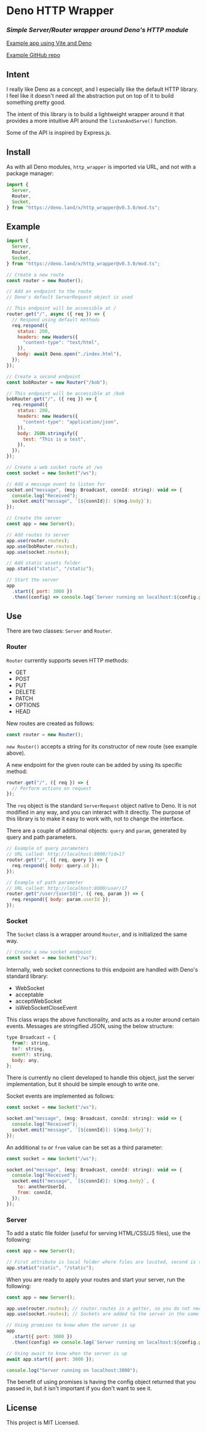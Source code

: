 # Deno HTTP Wrapper

### _Simple Server/Router wrapper around Deno's HTTP module_

[Example app using Vite and Deno](https://arcane-cove-31742.herokuapp.com/)

[Example GitHub repo](https://github.com/lindsaykwardell/http-wrapper-example)

## Intent

I really like Deno as a concept, and I especially like the default HTTP library. I feel like it doesn't need all the abstraction put on top of it to build something pretty good.

The intent of this library is to build a lightweight wrapper around it that provides a more intuitive API around the `listenAndServe()` function.

Some of the API is inspired by Express.js.

## Install

As with all Deno modules, `http_wrapper` is imported via URL, and not with a package manager:

```javascript
import {
  Server,
  Router,
  Socket,
} from "https://deno.land/x/http_wrapper@v0.3.0/mod.ts";
```

## Example

```javascript
import {
  Server,
  Router,
  Socket,
} from "https://deno.land/x/http_wrapper@v0.3.0/mod.ts";

// Create a new route
const router = new Router();

// Add an endpoint to the route
// Deno's default ServerRequest object is used

// This endpoint will be accessible at /
router.get("/", async ({ req }) => {
  // Respond using default methods
  req.respond({
    status: 200,
    headers: new Headers({
      "content-type": "text/html",
    }),
    body: await Deno.open("./index.html"),
  });
});

// Create a second endpoint
const bobRouter = new Router("/bob");

// This endpoint will be accessible at /bob
bobRouter.get("/", ({ req }) => {
  req.respond({
    status: 200,
    headers: new Headers({
      "content-type": "application/json",
    }),
    body: JSON.stringify({
      test: "This is a test",
    }),
  });
});

// Create a web socket route at /ws
const socket = new Socket("/ws");

// Add a message event to listen for
socket.on("message", (msg: Broadcast, connId: string): void => {
  console.log("Received");
  socket.emit("message", `[${connId}]: ${msg.body}`);
});

// Create the server
const app = new Server();

// Add routes to server
app.use(router.routes);
app.use(bobRouter.routes);
app.use(socket.routes);

// Add static assets folder
app.static("static", "/static");

// Start the server
app
  .start({ port: 3000 })
  .then((config) => console.log(`Server running on localhost:${config.port}`));
```

## Use

There are two classes: `Server` and `Router`.

### Router

`Router` currently supports seven HTTP methods:

- GET
- POST
- PUT
- DELETE
- PATCH
- OPTIONS
- HEAD

New routes are created as follows:

```javascript
const router = new Router();
```

`new Router()` accepts a string for its constructor of new route (see example above).

A new endpoint for the given route can be added by using its specific method:

```javascript
router.get("/", ({ req }) => {
  // Perform actions on request
});
```

The `req` object is the standard `ServerRequest` object native to Deno. It is not modified in any way, and you can interact with it directly. The purpose of this library is to make it easy to work with, not to change the interface.

There are a couple of additional objects: `query` and `param`, generated by query and path parameters.

```javascript
// Example of query parameters
// URL called: http://localhost:8000/?id=17
router.get("/", ({ req, query }) => {
  req.respond({ body: query.id });
});

// Example of path parameter
// URL called: http://localhost:8000/user/17
router.get("/user/{userId}", ({ req, param }) => {
  req.respond({ body: param.userId });
});

```

### Socket

The `Socket` class is a wrapper around `Router`, and is initialized the same way.

```javascript
// Create a new socket endpoint
const socket = new Socket("/ws");
```

Internally, web socket connections to this endpoint are handled with Deno's standard library:

- WebSocket
- acceptable
- acceptWebSocket
- isWebSocketCloseEvent

This class wraps the above functionality, and acts as a router around certain events. Messages are stringified JSON, using the below structure:

```javascript
type Broadcast = {
  from?: string,
  to?: string,
  event?: string,
  body: any,
};
```

There is currently no client developed to handle this object, just the server implementation, but it should be simple enough to write one.

Socket events are implemented as follows:

```javascript
const socket = new Socket("/ws");

socket.on("message", (msg: Broadcast, connId: string): void => {
  console.log("Received");
  socket.emit("message", `[${connId}]: ${msg.body}`);
});
```

An additional `to` or `from` value can be set as a third parameter:

```javascript
const socket = new Socket("/ws");

socket.on("message", (msg: Broadcast, connId: string): void => {
  console.log("Received");
  socket.emit("message", `[${connId}]: ${msg.body}`, {
    to: anotherUserId,
    from: connId,
  });
});
```

### Server

To add a static file folder (useful for serving HTML/CSS/JS files), use the following:

```javascript
const app = new Server();

// First attribute is local folder where files are located, second is the route to load the files from
app.static("static", "/static");
```

When you are ready to apply your routes and start your server, run the following:

```javascript
const app = new Server();

app.use(router.routes); // router.routes is a getter, so you do not need to invoke it as a function.
app.use(socket.routes); // Sockets are added to the server in the same way as routers.

// Using promises to know when the server is up
app
  .start({ port: 3000 })
  .then((config) => console.log(`Server running on localhost:${config.port}`));

// Using await to know when the server is up
await app.start({ port: 3000 });

console.log("Server running on localhost:3000");
```

The benefit of using promises is having the config object returned that you passed in, but it isn't important if you don't want to see it.

## License

This project is MIT Licensed.
